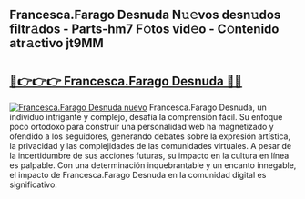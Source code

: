 ## Francesca.Farago Desnuda N𝚞𝚎vos desn𝚞dos filtr𝚊dos - Parts-hm7 F𝚘tos vid𝚎o - C𝚘ntenido atr𝚊ctivo jt9MM

# <h2><a href="http://mbcr41n.tromn.icu/?c=Francesca.Farago+Desnuda">🔗👉👉👉 Francesca.Farago Desnuda 🔗🔗</a></h2>

[![Francesca.Farago Desnuda nuevo](https://i.imgur.com/pEAQMta.gif)](http://mbcr41n.tromn.icu/?c=Francesca.Farago+Desnuda)
Francesca.Farago Desnuda, un individuo intrigante y complejo, desafía la comprensión fácil. Su enfoque poco ortodoxo para construir una personalidad web ha magnetizado y ofendido a los seguidores, generando debates sobre la expresión artística, la privacidad y las complejidades de las comunidades virtuales. A pesar de la incertidumbre de sus acciones futuras, su impacto en la cultura en línea es palpable. Con una determinación inquebrantable y un encanto innegable, el impacto de Francesca.Farago Desnuda en la comunidad digital es significativo.
